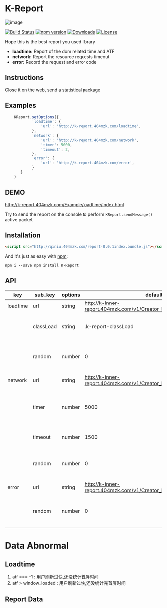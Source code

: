 # K-Report

![image](http://qiniu.404mzk.com/K-Report.png)

[![Build Status](https://travis-ci.org/mzkmzk/K-Report.png?style=flat)](https://travis-ci.org/mzkmzk/K-Report)
[![npm version](https://img.shields.io/npm/v/K-Report.svg?style=flat)](https://www.npmjs.com/package/K-Report)
[![Downloads](https://img.shields.io/npm/dt/K-Report.svg?style=flat)](https://www.npmjs.com/package/K-Report)
[![License](https://img.shields.io/npm/l/K-Report.svg?style=flat)](https://www.npmjs.com/package/K-Report)

Hope this is the best report you used library 

* **loadtime:** Report of the dom related time and ATF
* **network:** Report the resource requests timeout
* **error:** Record the request and error code

## Instructions

Close it on the web, send a statistical package

## Examples

```javascript
    KReport.setOptions({
            'loadtime': {
                'url': 'http://k-report.404mzk.com/loadtime',
            },
            'network': {
                'url': 'http://k-report.404mzk.com/network',
                'timer': 5000,
                'timeout': 2,
            },
            'error': {
                'url': 'http://k-report.404mzk.com/error',
            }
       }
    )
```

## DEMO

<http://k-report.404mzk.com/Example/loadtime/index.html>

Try to send the report on the console to perform `KReport.sendMessage()` active packet

## Installation

```html
<script src="http://qiniu.404mzk.com/report-0.0.1index.bundle.js"></script>
```

And it's just as easy with [npm](http://npmjs.com):

```
npm i --save npm install K-Report 
```


## API

| key      | sub_key   | options | default                                                                | instructions                                                    |
|----------|-----------|---------|------------------------------------------------------------------------|-----------------------------------------------------------------|
| loadtime | url       | string  | http://k-inner-report.404mzk.com/v1/Creator_Loadtime_Controller/insert | The url of the data report                                      |
|          | classLoad | string  | .k-report-classLoad                                                    | Active statistical first screen class Settings                  |
|          | random    | number  | 0                                                                      | The number of random report 0 to send every time                |
| network  | url       | string  | http://k-inner-report.404mzk.com/v1/Creator_Network_Controller/insert  | The url of the data report                                      |
|          | timer     | number  | 5000                                                                   | Every how many seconds to check how many overtime resources(ms) |
|          | timeout   | number  | 1500                                                                   | Report of loading timeout(ms)                                   |
|          | random    | number  | 0                                                                      | The number of random report 0 to send every time                |
| error    | url       | string  | http://k-inner-report.404mzk.com/v1/Creator_Error_Controller/insert    | The url of the data report                                      |
|          | random    | number  | 0                                                                      | The number of random report 0 to send every time                |

# Data Abnormal

## Loadtime

1. atf === -1 : 用户刷新过快,还没统计首屏时间
2. atf > window_loaded : 用户刷新过快,还没统计完首屏时间

## Report Data





